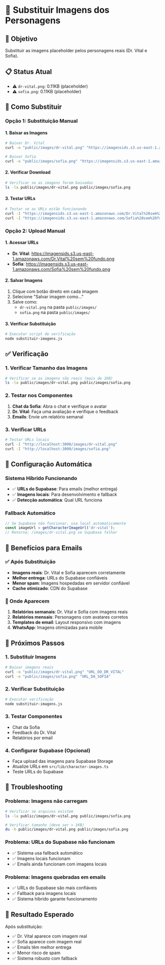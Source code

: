 # 🔄 Substituir Imagens dos Personagens

## 🎯 Objetivo
Substituir as imagens placeholder pelos personagens reais (Dr. Vital e Sofia).

## 📋 Status Atual
- ⚠️ `dr-vital.png`: 0.11KB (placeholder)
- ⚠️ `sofia.png`: 0.11KB (placeholder)

## 🚀 Como Substituir

### Opção 1: Substituição Manual

#### 1. Baixar as Imagens
```bash
# Baixar Dr. Vital
curl -o "public/images/dr-vital.png" "https://imagensids.s3.us-east-1.amazonaws.com/Dr.Vital%20sem%20fundo.png"

# Baixar Sofia
curl -o "public/images/sofia.png" "https://imagensids.s3.us-east-1.amazonaws.com/Sofia%20sem%20fundo.png"
```

#### 2. Verificar Download
```bash
# Verificar se as imagens foram baixadas
ls -la public/images/dr-vital.png public/images/sofia.png
```

#### 3. Testar URLs
```bash
# Testar se as URLs estão funcionando
curl -I "https://imagensids.s3.us-east-1.amazonaws.com/Dr.Vital%20sem%20fundo.png"
curl -I "https://imagensids.s3.us-east-1.amazonaws.com/Sofia%20sem%20fundo.png"
```

### Opção 2: Upload Manual

#### 1. Acessar URLs
- **Dr. Vital**: https://imagensids.s3.us-east-1.amazonaws.com/Dr.Vital%20sem%20fundo.png
- **Sofia**: https://imagensids.s3.us-east-1.amazonaws.com/Sofia%20sem%20fundo.png

#### 2. Salvar Imagens
1. Clique com botão direito em cada imagem
2. Selecione "Salvar imagem como..."
3. Salve como:
   - `dr-vital.png` na pasta `public/images/`
   - `sofia.png` na pasta `public/images/`

#### 3. Verificar Substituição
```bash
# Executar script de verificação
node substituir-imagens.js
```

## ✅ Verificação

### 1. Verificar Tamanho das Imagens
```bash
# Verificar se as imagens são reais (mais de 1KB)
ls -la public/images/dr-vital.png public/images/sofia.png
```

### 2. Testar nos Componentes
1. **Chat da Sofia**: Abra o chat e verifique o avatar
2. **Dr. Vital**: Faça uma avaliação e verifique o feedback
3. **Emails**: Envie um relatório semanal

### 3. Verificar URLs
```bash
# Testar URLs locais
curl -I "http://localhost:3000/images/dr-vital.png"
curl -I "http://localhost:3000/images/sofia.png"
```

## 🔧 Configuração Automática

### Sistema Híbrido Funcionando
- ✅ **URLs do Supabase**: Para emails (melhor entrega)
- ✅ **Imagens locais**: Para desenvolvimento e fallback
- ✅ **Detecção automática**: Qual URL funciona

### Fallback Automático
```typescript
// Se Supabase não funcionar, usa local automaticamente
const imageUrl = getCharacterImageUrl('dr-vital');
// Retorna: /images/dr-vital.png se Supabase falhar
```

## 📧 Benefícios para Emails

### ✅ Após Substituição
- **Imagens reais**: Dr. Vital e Sofia aparecem corretamente
- **Melhor entrega**: URLs do Supabase confiáveis
- **Menor spam**: Imagens hospedadas em servidor confiável
- **Cache otimizado**: CDN do Supabase

### 🎯 Onde Aparecem
1. **Relatórios semanais**: Dr. Vital e Sofia com imagens reais
2. **Relatórios mensais**: Personagens com avatares corretos
3. **Templates de email**: Layout responsivo com imagens
4. **WhatsApp**: Imagens otimizadas para mobile

## 🔄 Próximos Passos

### 1. Substituir Imagens
```bash
# Baixar imagens reais
curl -o "public/images/dr-vital.png" "URL_DO_DR_VITAL"
curl -o "public/images/sofia.png" "URL_DA_SOFIA"
```

### 2. Verificar Substituição
```bash
# Executar verificação
node substituir-imagens.js
```

### 3. Testar Componentes
- Chat da Sofia
- Feedback do Dr. Vital
- Relatórios por email

### 4. Configurar Supabase (Opcional)
- Faça upload das imagens para Supabase Storage
- Atualize URLs em `src/lib/character-images.ts`
- Teste URLs do Supabase

## 📝 Troubleshooting

### Problema: Imagens não carregam
```bash
# Verificar se arquivos existem
ls -la public/images/dr-vital.png public/images/sofia.png

# Verificar tamanho (deve ser > 1KB)
du -h public/images/dr-vital.png public/images/sofia.png
```

### Problema: URLs do Supabase não funcionam
- ✅ Sistema usa fallback automático
- ✅ Imagens locais funcionam
- ✅ Emails ainda funcionam com imagens locais

### Problema: Imagens quebradas em emails
- ✅ URLs do Supabase são mais confiáveis
- ✅ Fallback para imagens locais
- ✅ Sistema híbrido garante funcionamento

## 🎉 Resultado Esperado

Após substituição:
- ✅ Dr. Vital aparece com imagem real
- ✅ Sofia aparece com imagem real
- ✅ Emails têm melhor entrega
- ✅ Menor risco de spam
- ✅ Sistema robusto com fallback 
